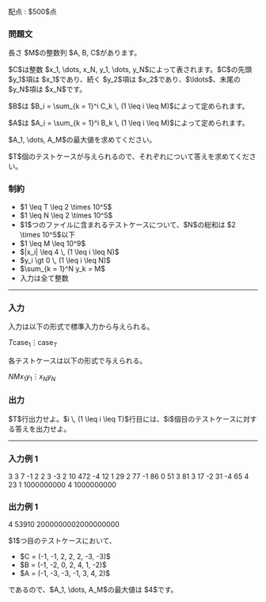 
<div>

<span>

<span>

<p>
配点 : $500$点
</p>

<div>

<section>

### **問題文**

<p>
長さ $M$の整数列 $A, B, C$があります。
</p>

<p>
$C$は整数 $x_1, \dots, x_N, y_1, \dots, y_N$によって表されます。$C$の先頭 $y_1$項は $x_1$であり、続く $y_2$項は $x_2$であり、$\ldots$、末尾の $y_N$項は $x_N$です。
</p>

<p>
$B$は $B_i = \sum_{k = 1}^i C_k \, (1 \leq i \leq M)$によって定められます。
</p>

<p>
$A$は $A_i = \sum_{k = 1}^i B_k \, (1 \leq i \leq M)$によって定められます。
</p>

<p>
$A_1, \dots, A_M$の最大値を求めてください。
</p>

<p>
$T$個のテストケースが与えられるので、それぞれについて答えを求めてください。
</p>

</section>

</div>

<div>

<section>

### **制約**

<ul>

<li>
$1 \leq T \leq 2 \times 10^5$
</li>

<li>
$1 \leq N \leq 2 \times 10^5$
</li>

<li>
$1$つのファイルに含まれるテストケースについて、$N$の総和は $2 \times 10^5$以下
</li>

<li>
$1 \leq M \leq 10^9$
</li>

<li>
$|x_i| \leq 4 \, (1 \leq i \leq N)$
</li>

<li>
$y_i \gt 0 \, (1 \leq i \leq N)$
</li>

<li>
$\sum_{k = 1}^N y_k = M$
</li>

<li>
入力は全て整数
</li>

</ul>

</section>

</div>

---

<div>

<div>

<section>

### **入力**

<p>
入力は以下の形式で標準入力から与えられる。
</p>

<div>

$T$$\mathrm{case}_1$$\vdots$$\mathrm{case}_T$
</div>

<p>
各テストケースは以下の形式で与えられる。
</p>

<div>

$N$$M$$x_1$$y_1$$\vdots$$x_N$$y_N$
</div>

</section>

</div>

<div>

<section>

### **出力**

<p>
$T$行出力せよ。$i \, (1 \leq i \leq T)$行目には、$i$個目のテストケースに対する答えを出力せよ。
</p>

</section>

</div>

</div>

---

<div>

<section>

### **入力例 1**

<div>

3
3 7
-1 2
2 3
-3 2
10 472
-4 12
1 29
2 77
-1 86
0 51
3 81
3 17
-2 31
-4 65
4 23
1 1000000000
4 1000000000

</div>

</section>

</div>

<div>

<section>

### **出力例 1**

<div>

4
53910
2000000002000000000

</div>

<p>
$1$つ目のテストケースにおいて、
</p>

<ul>

<li>
$C = (-1, -1, 2, 2, 2, -3, -3)$
</li>

<li>
$B = (-1, -2, 0, 2, 4, 1, -2)$
</li>

<li>
$A = (-1, -3, -3, -1, 3, 4, 2)$
</li>

</ul>

<p>
であるので、$A_1, \dots, A_M$の最大値は $4$です。
</p>

</section>

</div>

</span>

</span>

</div>
